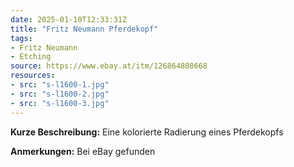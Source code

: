 ```yaml
---
date: 2025-01-10T12:33:31Z
title: "Fritz Neumann Pferdekopf"
tags:
- Fritz Neumann
- Etching
source: https://www.ebay.at/itm/126864808668
resources:
- src: "s-l1600-1.jpg"
- src: "s-l1600-2.jpg"
- src: "s-l1600-3.jpg"
---
```


**Kurze Beschreibung:** Eine kolorierte Radierung eines Pferdekopfs

**Anmerkungen:** Bei eBay gefunden
